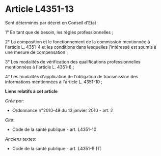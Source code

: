 # Article L4351-13

Sont déterminés par décret en Conseil d'Etat : 

1° En tant que de besoin, les règles professionnelles ; 

2° La composition et le fonctionnement de la commission mentionnée à l'article L. 4351-4 et les conditions dans lesquelles
l'intéressé est soumis à une mesure de compensation ; 

3° Les modalités de vérification des qualifications professionnelles mentionnées à l'article L. 4351-8 ; 

4° Les modalités d'application de l'obligation de transmission des informations mentionnées à l'article L. 4351-10 ;

**Liens relatifs à cet article**

_Créé par_:

  - Ordonnance n°2010-49 du 13 janvier 2010 - art. 2

_Cite_:

  - Code de la santé publique - art. L4351-10

_Anciens textes_:

  - Code de la santé publique - art. L4351-9 (T)
